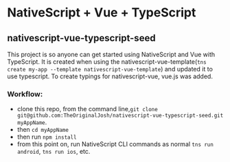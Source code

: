 # NativeScript + Vue + TypeScript
## nativescript-vue-typescript-seed

This project is so anyone can get started using NativeScript and Vue with TypeScript. It is created when using the nativescript-vue-template(`tns create my-app --template nativescript-vue-template`) and updated it to use typescript. To create typings for nativescript-vue, vue.js was added.


### Workflow:

* clone this repo, from the command line,`git clone git@github.com:TheOriginalJosh/nativescript-vue-typescript-seed.git myAppName`. 
* then `cd myAppName` 
* then run `npm install`
* from this point on, run NativeScript CLI commands as normal `tns run android`, `tns run ios`, etc. 
